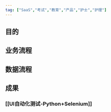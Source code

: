 ```yaml
---
tag: ["SaaS","考试","教育","产品","护士","护理"]
---
```


## 目的
## 业务流程
## 数据流程
## 成果
### [[UI自动化测试-Python+Selenium]]